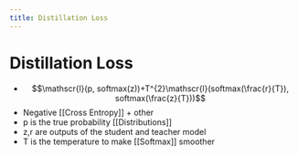 ```yaml
---
title: Distillation Loss
---
```


# Distillation Loss
- $$\mathscr{l}(p, softmax(z))+T^{2}\mathscr{l}(softmax(\frac{r}{T}), softmax(\frac{z}{T}))$$
- Negative [[Cross Entropy]] + other
- p is the true probability [[Distributions]]
- z,r are outputs of the student and teacher model
- T is the temperature to make [[Softmax]] smoother










